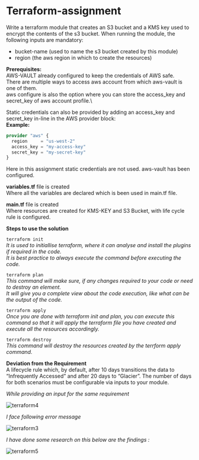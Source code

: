 # Terraform-assignment

Write a terraform module that creates an S3 bucket and a KMS key used to encrypt the
contents of the s3 bucket. When running the module, the following inputs are mandatory:
- bucket-name (used to name the s3 bucket created by this module)
- region (the aws region in which to create the resources)

**Prerequisites:**\
AWS-VAULT already configured to keep the credentials of AWS safe.\
There are multiple ways to access aws account from which aws-vault is one of them.\
aws configure is also the option where you can store the access_key and secret_key of aws account profile.\

Static credentials can also be provided by adding an access_key and secret_key in-line in the AWS provider block:\
**Example:** 

```terraform
provider "aws" {
  region     = "us-west-2"
  access_key = "my-access-key"
  secret_key = "my-secret-key"
}
```

Here in this assignment static credentials are not used. aws-vault has been configured.

**variables.tf** file is created\
Where all the variables are declared which is been used in main.tf file.

**main.tf** file is created\
Where resources are created for KMS-KEY and S3 Bucket, with life cycle rule is configured.

**Steps to use the solution**

``` terraform init ```  
*It is used to initiallise terraform, where it can analyse and install the plugins if required in the code.*\
*It is best practice to always execute the command before executing the code.*
                   

``` terraform plan ```\
*This command will make sure, if any changes required to your code or need to destroy an element.*\
*It will give you a complete view about the code execution, like what can be the output of the code.*
                   

``` terraform apply ```\
*Once you are done with terraform init and plan, you can execute this command so that it will apply the terraform file you have created and execute all the resources accordingly.*
                    

``` terraform destroy ```\
*This command will destroy the resources created by the terrform apply command.*

**Deviation from the Requirement**\
A lifecycle rule which, by default, after 10 days transitions the data to “Infrequently
Accessed” and after 20 days to “Glacier”. The number of days for both scenarios must
be configurable via inputs to your module.

*While providing an input for the same requirement*

![terraform4](https://user-images.githubusercontent.com/80195849/110649543-fc7e4a80-81b9-11eb-8bd9-59dbf8bd2704.png)

*I face following error message*

![terraform3](https://user-images.githubusercontent.com/80195849/110649669-191a8280-81ba-11eb-916c-4326b3d6d57c.png)

*I have done some research on this below are the findings :*

![terraform5](https://user-images.githubusercontent.com/80195849/110651241-8da1f100-81bb-11eb-912b-21b7d6388049.png)


